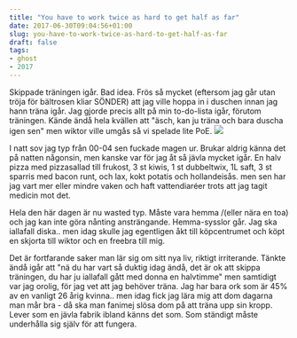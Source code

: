 ```yaml
---
title: "You have to work twice as hard to get half as far"
date: 2017-06-30T09:04:56+01:00
slug: you-have-to-work-twice-as-hard-to-get-half-as-far
draft: false
tags:
- ghost
- 2017
---
```


Skippade träningen igår. Bad idea. Frös så mycket (eftersom jag går utan tröja för bältrosen kliar SÖNDER) att jag ville hoppa in i duschen innan jag hann träna igår. Jag gjorde precis allt på min to-do-lista igår, förutom träningen. 
Kände ändå hela kvällen att "äsch, kan ju träna och bara duscha igen sen" men wiktor ville umgås så vi spelade lite PoE.
![](/assets/images/ghost/2017/06/547295.jpg)

I natt sov jag typ från 00-04 sen fuckade magen ur. Brukar aldrig känna det på natten någonsin, men kanske var för jag åt så jävla mycket igår.
En halv pizza med pizzasallad till frukost, 3 st kiwis, 1 st dubbeltwix, 1L saft, 3 st sparris med bacon runt, och lax, kokt potatis och hollandeisås.
men sen har jag vart mer eller mindre vaken och haft vattendiaréer trots att jag tagit medicin mot det.

Hela den här dagen är nu wasted typ. Måste vara hemma /(eller nära en toa) och jag kan inte göra nånting ansträngande. Hemma-sysslor går. Jag ska iallafall diska.. men idag skulle jag egentligen åkt till köpcentrumet och köpt en skjorta till wiktor och en freebra till mig.

Det är fortfarande saker man lär sig om sitt nya liv, riktigt irriterande. Tänkte ändå igår att "nä du har vart så duktig idag ändå, det är ok att skippa träningen, du har ju iallafall gått med donna en halvtimme" men samtidigt var jag orolig, för jag vet att jag behöver träna. Jag har bara ork som är 45% av en vanligt 26 årig kvinna.. men idag fick jag lära mig att dom dagarna man mår bra - då ska man fanimej slösa dom på att träna upp sin kropp. 
Lever som en jävla fabrik ibland känns det som. Som ständigt måste underhålla sig själv för att fungera.

